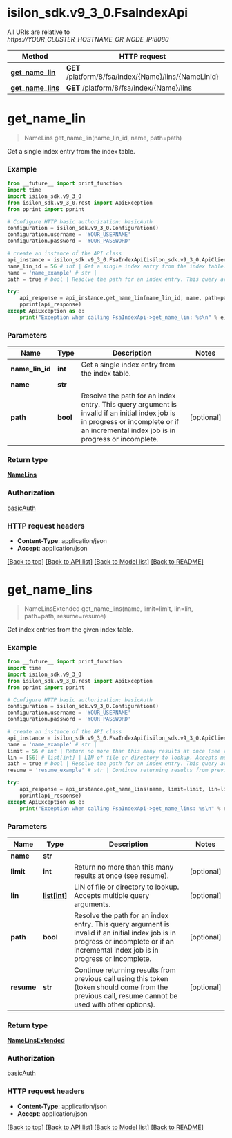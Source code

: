 # isilon_sdk.v9_3_0.FsaIndexApi

All URIs are relative to *https://YOUR_CLUSTER_HOSTNAME_OR_NODE_IP:8080*

Method | HTTP request | Description
------------- | ------------- | -------------
[**get_name_lin**](FsaIndexApi.md#get_name_lin) | **GET** /platform/8/fsa/index/{Name}/lins/{NameLinId} | 
[**get_name_lins**](FsaIndexApi.md#get_name_lins) | **GET** /platform/8/fsa/index/{Name}/lins | 


# **get_name_lin**
> NameLins get_name_lin(name_lin_id, name, path=path)



Get a single index entry from the index table.

### Example
```python
from __future__ import print_function
import time
import isilon_sdk.v9_3_0
from isilon_sdk.v9_3_0.rest import ApiException
from pprint import pprint

# Configure HTTP basic authorization: basicAuth
configuration = isilon_sdk.v9_3_0.Configuration()
configuration.username = 'YOUR_USERNAME'
configuration.password = 'YOUR_PASSWORD'

# create an instance of the API class
api_instance = isilon_sdk.v9_3_0.FsaIndexApi(isilon_sdk.v9_3_0.ApiClient(configuration))
name_lin_id = 56 # int | Get a single index entry from the index table.
name = 'name_example' # str | 
path = true # bool | Resolve the path for an index entry. This query argument is invalid if an initial index job is in progress or incomplete or if an incremental index job is in progress or incomplete. (optional)

try:
    api_response = api_instance.get_name_lin(name_lin_id, name, path=path)
    pprint(api_response)
except ApiException as e:
    print("Exception when calling FsaIndexApi->get_name_lin: %s\n" % e)
```

### Parameters

Name | Type | Description  | Notes
------------- | ------------- | ------------- | -------------
 **name_lin_id** | **int**| Get a single index entry from the index table. | 
 **name** | **str**|  | 
 **path** | **bool**| Resolve the path for an index entry. This query argument is invalid if an initial index job is in progress or incomplete or if an incremental index job is in progress or incomplete. | [optional] 

### Return type

[**NameLins**](NameLins.md)

### Authorization

[basicAuth](../README.md#basicAuth)

### HTTP request headers

 - **Content-Type**: application/json
 - **Accept**: application/json

[[Back to top]](#) [[Back to API list]](../README.md#documentation-for-api-endpoints) [[Back to Model list]](../README.md#documentation-for-models) [[Back to README]](../README.md)

# **get_name_lins**
> NameLinsExtended get_name_lins(name, limit=limit, lin=lin, path=path, resume=resume)



Get index entries from the given index table.

### Example
```python
from __future__ import print_function
import time
import isilon_sdk.v9_3_0
from isilon_sdk.v9_3_0.rest import ApiException
from pprint import pprint

# Configure HTTP basic authorization: basicAuth
configuration = isilon_sdk.v9_3_0.Configuration()
configuration.username = 'YOUR_USERNAME'
configuration.password = 'YOUR_PASSWORD'

# create an instance of the API class
api_instance = isilon_sdk.v9_3_0.FsaIndexApi(isilon_sdk.v9_3_0.ApiClient(configuration))
name = 'name_example' # str | 
limit = 56 # int | Return no more than this many results at once (see resume). (optional)
lin = [56] # list[int] | LIN of file or directory to lookup. Accepts multiple query arguments. (optional)
path = true # bool | Resolve the path for an index entry. This query argument is invalid if an initial index job is in progress or incomplete or if an incremental index job is in progress or incomplete. (optional)
resume = 'resume_example' # str | Continue returning results from previous call using this token (token should come from the previous call, resume cannot be used with other options). (optional)

try:
    api_response = api_instance.get_name_lins(name, limit=limit, lin=lin, path=path, resume=resume)
    pprint(api_response)
except ApiException as e:
    print("Exception when calling FsaIndexApi->get_name_lins: %s\n" % e)
```

### Parameters

Name | Type | Description  | Notes
------------- | ------------- | ------------- | -------------
 **name** | **str**|  | 
 **limit** | **int**| Return no more than this many results at once (see resume). | [optional] 
 **lin** | [**list[int]**](int.md)| LIN of file or directory to lookup. Accepts multiple query arguments. | [optional] 
 **path** | **bool**| Resolve the path for an index entry. This query argument is invalid if an initial index job is in progress or incomplete or if an incremental index job is in progress or incomplete. | [optional] 
 **resume** | **str**| Continue returning results from previous call using this token (token should come from the previous call, resume cannot be used with other options). | [optional] 

### Return type

[**NameLinsExtended**](NameLinsExtended.md)

### Authorization

[basicAuth](../README.md#basicAuth)

### HTTP request headers

 - **Content-Type**: application/json
 - **Accept**: application/json

[[Back to top]](#) [[Back to API list]](../README.md#documentation-for-api-endpoints) [[Back to Model list]](../README.md#documentation-for-models) [[Back to README]](../README.md)

